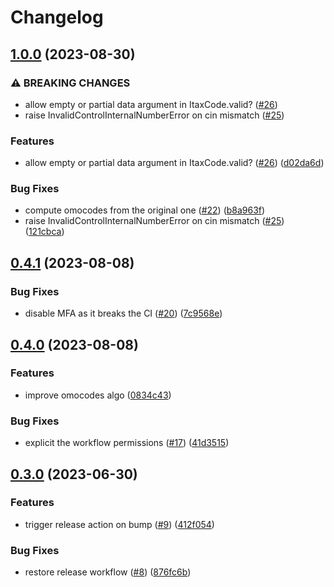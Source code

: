 # Changelog

## [1.0.0](https://github.com/matteoredz/itax-code/compare/v0.4.1...v1.0.0) (2023-08-30)


### ⚠ BREAKING CHANGES

* allow empty or partial data argument in ItaxCode.valid? ([#26](https://github.com/matteoredz/itax-code/issues/26))
* raise InvalidControlInternalNumberError on cin mismatch ([#25](https://github.com/matteoredz/itax-code/issues/25))

### Features

* allow empty or partial data argument in ItaxCode.valid? ([#26](https://github.com/matteoredz/itax-code/issues/26)) ([d02da6d](https://github.com/matteoredz/itax-code/commit/d02da6d17a4c04e1a5e07d7dd9d9d966479346bd))


### Bug Fixes

* compute omocodes from the original one ([#22](https://github.com/matteoredz/itax-code/issues/22)) ([b8a963f](https://github.com/matteoredz/itax-code/commit/b8a963faba2c46e1d23c0dc643a257aabd648dd9))
* raise InvalidControlInternalNumberError on cin mismatch ([#25](https://github.com/matteoredz/itax-code/issues/25)) ([121cbca](https://github.com/matteoredz/itax-code/commit/121cbcaf75788c99bee4ffd7a997d07783a7fc15))

## [0.4.1](https://github.com/matteoredz/itax-code/compare/v0.4.0...v0.4.1) (2023-08-08)


### Bug Fixes

* disable MFA as it breaks the CI ([#20](https://github.com/matteoredz/itax-code/issues/20)) ([7c9568e](https://github.com/matteoredz/itax-code/commit/7c9568e66618e324d4da137ddc6d0680b6900daa))

## [0.4.0](https://github.com/matteoredz/itax-code/compare/v0.3.0...v0.4.0) (2023-08-08)


### Features

* improve omocodes algo ([0834c43](https://github.com/matteoredz/itax-code/commit/0834c4372d300e29057bc283556b6af532cca722))


### Bug Fixes

* explicit the workflow permissions ([#17](https://github.com/matteoredz/itax-code/issues/17)) ([41d3515](https://github.com/matteoredz/itax-code/commit/41d35154db7f18622369a0b35ce0eb6b13fe4812))

## [0.3.0](https://github.com/matteoredz/itax-code/compare/v0.2.0...v0.3.0) (2023-06-30)


### Features

* trigger release action on bump ([#9](https://github.com/matteoredz/itax-code/issues/9)) ([412f054](https://github.com/matteoredz/itax-code/commit/412f054a9e93d95bcf86244121c3097c8e76f515))


### Bug Fixes

* restore release workflow ([#8](https://github.com/matteoredz/itax-code/issues/8)) ([876fc6b](https://github.com/matteoredz/itax-code/commit/876fc6bb69d31e73e611a0e74ee1b27ed2fea966))
